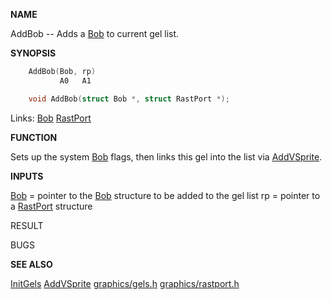 
**NAME**

AddBob -- Adds a [Bob](_00C3.md) to current gel list.

**SYNOPSIS**

```c
    AddBob(Bob, rp)
           A0   A1

    void AddBob(struct Bob *, struct RastPort *);

```
Links: [Bob](_00C3.md) [RastPort](_00AF.md) 

**FUNCTION**

Sets up the system [Bob](_00C3.md) flags, then links this gel into the list
via [AddVSprite](AddVSprite.md).

**INPUTS**

[Bob](_00C3.md) = pointer to the [Bob](_00C3.md) structure to be added to the gel list
rp  = pointer to a [RastPort](_00AF.md) structure

RESULT

BUGS

**SEE ALSO**

[InitGels](InitGels.md)  [AddVSprite](AddVSprite.md)  [graphics/gels.h](_00C3.md)  [graphics/rastport.h](_00AF.md)
